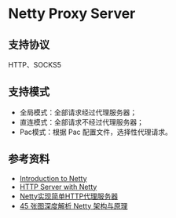 # Netty Proxy Server

## 支持协议

HTTP、SOCKS5

## 支持模式

- 全局模式：全部请求经过代理服务器；
- 直连模式：全部请求不经过代理服务器；
- Pac模式：根据 Pac 配置文件，选择性代理请求。

## 参考资料

- [Introduction to Netty](https://www.baeldung.com/netty#6-server-bootstrap)
- [HTTP Server with Netty](https://www.baeldung.com/java-netty-http-server)
- [Netty实现简单HTTP代理服务器](https://cloud.tencent.com/developer/article/1550332)
- [45 张图深度解析 Netty 架构与原理](https://cloud.tencent.com/developer/article/1754078)